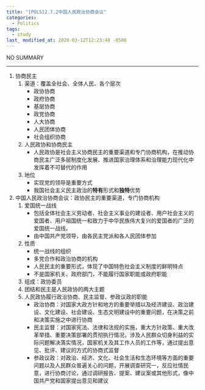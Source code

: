 ```yaml
---
title: "[POLS]2.7.2中国人民政治协商会议"
categories:
  - Politics 
tags:
  - study
last_ modified_at: 2020-03-12T12:23:48 -0500
---
```


NO SUMMARY

***

1. 协商民主
    1. 渠道：覆盖全社会、全体人民、各个层次
        * 政协协商
        * 政府协商
        * 基层协商
        * 政党协商
        * 人大协商
        * 人民团体协商
        * 社会组织协商
    2. 人民政协和协商民主
        * 人民政协是社会主义协商民主的重要渠道和专门协商机构，在推动协商民主广泛多层制度化发展、推进国家治理体系和治理能力现代化中发挥着不可替代的作用  
    3. 地位
        * 实现党的领导是重要方式
        * 我国社会主义民主政治的**特有**形式和**独特**优势
2. 中国人民政治协商会议：政协民主的重要渠道，专门协商机构
    1. 爱国统一战线
        * 包括全体社会主义劳动者、社会主义事业的建设者、用户社会主义的爱国者、用户祖国统一和致力于中华民族伟大复兴的爱国者的广泛的爱国统一战线。
        * 由中国共产党领导，由各民主党派和各人民团体参加
    2. 性质
        * 统一战线的组织
        * 多党合作和政治协商的机构
        * 人民民主的重要形式，体现了中国特色社会主义制度的鲜明特点
        * 不是国家机关、政府部门，不能履行国家职能或政府职能
    3. 组成：政协委员
    4. 团结和民主是人民政协的两大主题
    5. 人民政协履行政治协商、民主监督、参政议政的职能
        * 政治协商：对国家大政方针和地方的重要举措以及经济建设、政治建设、文化建设、社会建设、生态文明建设中的重要问题，在决策之前和决策实施之中进行协商
        * 民主监督：对国家宪法、法律和法规的实施，重大方针政策、重大改革举措、重要决策部署的贯彻执行情况，涉及人民群众切身利益的实际问题解决落实情况，国家机关及其工作人员的工作等，通过提出意见、批评、建议的方式的协商式监督
        * 参政议政：对政治、经济、文化、社会生活和生态环境等方面的重要问题以及人民群众普遍关心的问题，开展调查研究一，反应社情民意，进行协商讨论，通过调研报告、提案、建议案或其他形式，像中国共产党和国家提出意见和建议